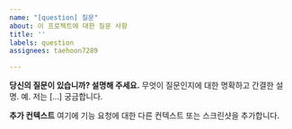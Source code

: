 ```yaml
---
name: "[question] 질문"
about: 이 프로젝트에 대한 질문 사항
title: ''
labels: question
assignees: taehoon7289

---
```


**당신의 질문이 있습니까? 설명해 주세요.**
무엇이 질문인지에 대한 명확하고 간결한 설명. 예. 저는 [...] 궁금합니다.

**추가 컨텍스트**
여기에 기능 요청에 대한 다른 컨텍스트 또는 스크린샷을 추가합니다.

